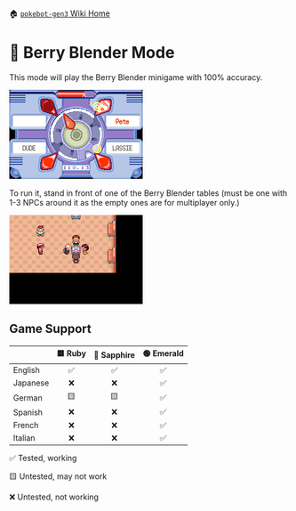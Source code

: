 🏠 [`pokebot-gen3` Wiki Home](../Readme.md)

# 🍓 Berry Blender Mode

This mode will play the Berry Blender minigame with 100% accuracy.

![image](../images/berry_blender_ingame.png)

To run it, stand in front of one of the Berry Blender tables (must be
one with 1-3 NPCs around it as the empty ones are for multiplayer only.)

![image](../images/berry_blender_table.png)

## Game Support
|          | 🟥 Ruby | 🔷 Sapphire | 🟢 Emerald |
|:---------|:-------:|:-----------:|:----------:|
| English  |    ✅    |      ✅      |     ✅      |
| Japanese |    ❌    |      ❌      |     ✅      |
| German   |   🟨    |     🟨      |     ✅      |
| Spanish  |    ❌    |      ❌      |     ✅      |
| French   |    ❌    |      ❌      |     ✅      |
| Italian  |    ❌    |      ❌      |     ✅      |

✅ Tested, working

🟨 Untested, may not work

❌ Untested, not working
